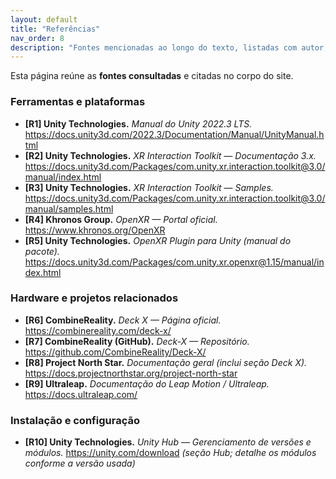 ```yaml
---
layout: default
title: "Referências"
nav_order: 8
description: "Fontes mencionadas ao longo do texto, listadas com autor, título e link para consulta."
---
```


Esta página reúne as **fontes consultadas** e citadas no corpo do site.

### Ferramentas e plataformas
- **[R1] Unity Technologies.** *Manual do Unity 2022.3 LTS.* <https://docs.unity3d.com/2022.3/Documentation/Manual/UnityManual.html>  
- **[R2] Unity Technologies.** *XR Interaction Toolkit — Documentação 3.x.* <https://docs.unity3d.com/Packages/com.unity.xr.interaction.toolkit@3.0/manual/index.html>  
- **[R3] Unity Technologies.** *XR Interaction Toolkit — Samples.* <https://docs.unity3d.com/Packages/com.unity.xr.interaction.toolkit@3.0/manual/samples.html>  
- **[R4] Khronos Group.** *OpenXR — Portal oficial.* <https://www.khronos.org/OpenXR>  
- **[R5] Unity Technologies.** *OpenXR Plugin para Unity (manual do pacote).* <https://docs.unity3d.com/Packages/com.unity.xr.openxr@1.15/manual/index.html>

### Hardware e projetos relacionados
- **[R6] CombineReality.** *Deck X — Página oficial.* <https://combinereality.com/deck-x/>  
- **[R7] CombineReality (GitHub).** *Deck-X — Repositório.* <https://github.com/CombineReality/Deck-X/>  
- **[R8] Project North Star.** *Documentação geral (inclui seção Deck X).* <https://docs.projectnorthstar.org/project-north-star>  
- **[R9] Ultraleap.** *Documentação do Leap Motion / Ultraleap.* <https://docs.ultraleap.com/>

### Instalação e configuração
- **[R10] Unity Technologies.** *Unity Hub — Gerenciamento de versões e módulos.* <https://unity.com/download> *(seção Hub; detalhe os módulos conforme a versão usada)*